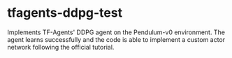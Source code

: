 # tfagents-ddpg-test
Implements TF-Agents' DDPG agent on the Pendulum-v0 environment. The agent learns successfully and the code is able to implement a custom actor network following the official tutorial.

